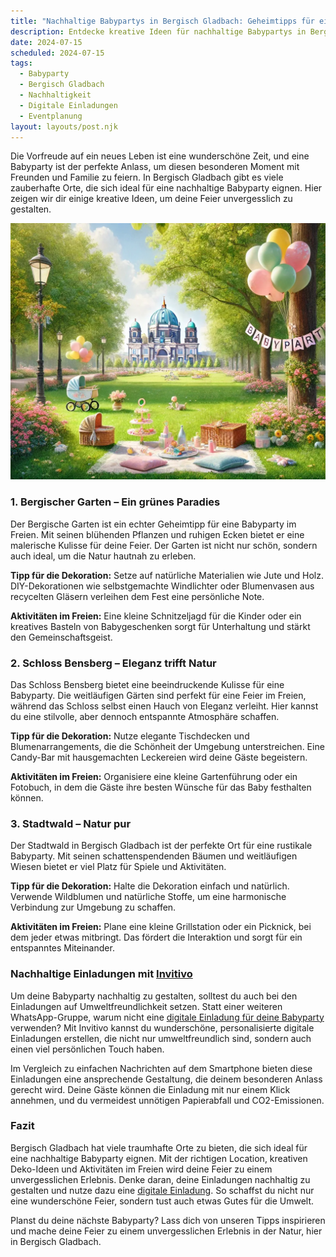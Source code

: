 ```yaml
---
title: "Nachhaltige Babypartys in Bergisch Gladbach: Geheimtipps für ein unvergessliches Fest"
description: Entdecke kreative Ideen für nachhaltige Babypartys in Bergisch Gladbach, inklusive einzigartiger Locations und digitalen Einladungen von Invitivo.
date: 2024-07-15
scheduled: 2024-07-15
tags:
  - Babyparty
  - Bergisch Gladbach
  - Nachhaltigkeit
  - Digitale Einladungen
  - Eventplanung
layout: layouts/post.njk
---
```


Die Vorfreude auf ein neues Leben ist eine wunderschöne Zeit, und eine Babyparty ist der perfekte Anlass, um diesen besonderen Moment mit Freunden und Familie zu feiern. In Bergisch Gladbach gibt es viele zauberhafte Orte, die sich ideal für eine nachhaltige Babyparty eignen. Hier zeigen wir dir einige kreative Ideen, um deine Feier unvergesslich zu gestalten.

![Babyparty im Park](/img/picnic-park.webp)

### 1. **Bergischer Garten – Ein grünes Paradies**

Der Bergische Garten ist ein echter Geheimtipp für eine Babyparty im Freien. Mit seinen blühenden Pflanzen und ruhigen Ecken bietet er eine malerische Kulisse für deine Feier. Der Garten ist nicht nur schön, sondern auch ideal, um die Natur hautnah zu erleben.

**Tipp für die Dekoration:** Setze auf natürliche Materialien wie Jute und Holz. DIY-Dekorationen wie selbstgemachte Windlichter oder Blumenvasen aus recycelten Gläsern verleihen dem Fest eine persönliche Note.

**Aktivitäten im Freien:** Eine kleine Schnitzeljagd für die Kinder oder ein kreatives Basteln von Babygeschenken sorgt für Unterhaltung und stärkt den Gemeinschaftsgeist.

### 2. **Schloss Bensberg – Eleganz trifft Natur**

Das Schloss Bensberg bietet eine beeindruckende Kulisse für eine Babyparty. Die weitläufigen Gärten sind perfekt für eine Feier im Freien, während das Schloss selbst einen Hauch von Eleganz verleiht. Hier kannst du eine stilvolle, aber dennoch entspannte Atmosphäre schaffen.

**Tipp für die Dekoration:** Nutze elegante Tischdecken und Blumenarrangements, die die Schönheit der Umgebung unterstreichen. Eine Candy-Bar mit hausgemachten Leckereien wird deine Gäste begeistern.

**Aktivitäten im Freien:** Organisiere eine kleine Gartenführung oder ein Fotobuch, in dem die Gäste ihre besten Wünsche für das Baby festhalten können.

### 3. **Stadtwald – Natur pur**

Der Stadtwald in Bergisch Gladbach ist der perfekte Ort für eine rustikale Babyparty. Mit seinen schattenspendenden Bäumen und weitläufigen Wiesen bietet er viel Platz für Spiele und Aktivitäten.

**Tipp für die Dekoration:** Halte die Dekoration einfach und natürlich. Verwende Wildblumen und natürliche Stoffe, um eine harmonische Verbindung zur Umgebung zu schaffen.

**Aktivitäten im Freien:** Plane eine kleine Grillstation oder ein Picknick, bei dem jeder etwas mitbringt. Das fördert die Interaktion und sorgt für ein entspanntes Miteinander.

### **Nachhaltige Einladungen mit [Invitivo](https://invitivo.com/create)**

Um deine Babyparty nachhaltig zu gestalten, solltest du auch bei den Einladungen auf Umweltfreundlichkeit setzen. Statt einer weiteren WhatsApp-Gruppe, warum nicht eine [digitale Einladung für deine Babyparty](https://invitivo.com/) verwenden? Mit Invitivo kannst du wunderschöne, personalisierte digitale Einladungen erstellen, die nicht nur umweltfreundlich sind, sondern auch einen viel persönlichen Touch haben. 

Im Vergleich zu einfachen Nachrichten auf dem Smartphone bieten diese Einladungen eine ansprechende Gestaltung, die deinem besonderen Anlass gerecht wird. Deine Gäste können die Einladung mit nur einem Klick annehmen, und du vermeidest unnötigen Papierabfall und CO2-Emissionen.

### **Fazit**

Bergisch Gladbach hat viele traumhafte Orte zu bieten, die sich ideal für eine nachhaltige Babyparty eignen. Mit der richtigen Location, kreativen Deko-Ideen und Aktivitäten im Freien wird deine Feier zu einem unvergesslichen Erlebnis. Denke daran, deine Einladungen nachhaltig zu gestalten und nutze dazu eine [digitale Einladung](https://invitivo.com). So schaffst du nicht nur eine wunderschöne Feier, sondern tust auch etwas Gutes für die Umwelt.

Planst du deine nächste Babyparty? Lass dich von unseren Tipps inspirieren und mache deine Feier zu einem unvergesslichen Erlebnis in der Natur, hier in Bergisch Gladbach.
